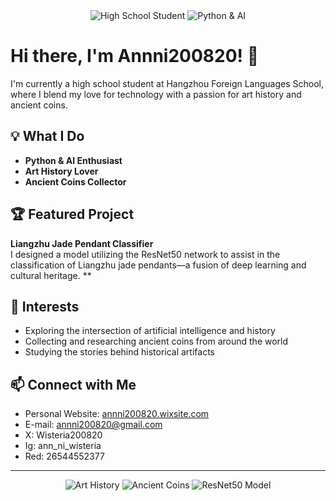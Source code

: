 <!-- Profile README for Annni200820 -->

<div align="center">
  <img src="https://img.shields.io/badge/High%20School%20Student-c3e0e7?style=flat-square" alt="High School Student" />
  <img src="https://img.shields.io/badge/Python-AI-c3e0e7?style=flat-square" alt="Python & AI" />
</div>

# Hi there, I'm Annni200820! 👋

I'm currently a high school student at Hangzhou Foreign Languages School, where I blend my love for technology with a passion for art history and ancient coins.

## 💡 What I Do

- **Python & AI Enthusiast**
- **Art History Lover**
- **Ancient Coins Collector**

## 🏆 Featured Project

**Liangzhu Jade Pendant Classifier**  
I designed a model utilizing the ResNet50 network to assist in the classification of Liangzhu jade pendants—a fusion of deep learning and cultural heritage.
**

## 🌱 Interests

- Exploring the intersection of artificial intelligence and history
- Collecting and researching ancient coins from around the world
- Studying the stories behind historical artifacts

## 📫 Connect with Me

- Personal Website: [annni200820.wixsite.com](https://annni200820.wixsite.com)
- E-mail: annni200820@gmail.com
- X: Wisteria200820
- Ig: ann_ni_wisteria
- Red: 26544552377

---

<div align="center">
  <img src="https://img.shields.io/badge/Art%20History-c3e0e7?style=flat-square" alt="Art History" />
  <img src="https://img.shields.io/badge/Ancient%20Coins-c3e0e7?style=flat-square" alt="Ancient Coins" />
  <img src="https://img.shields.io/badge/ResNet50%20Model-c3e0e7?style=flat-square" alt="ResNet50 Model" />
</div>

<!-- Theme color: #c3e0e7 -->

